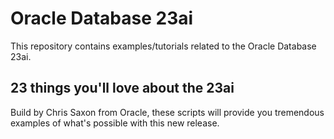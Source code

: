 # Oracle Database 23ai
This repository contains examples/tutorials related to the Oracle Database 23ai.

## 23 things you'll love about the 23ai
Build by Chris Saxon from Oracle, these scripts will provide you tremendous examples of what's possible with this new release.

